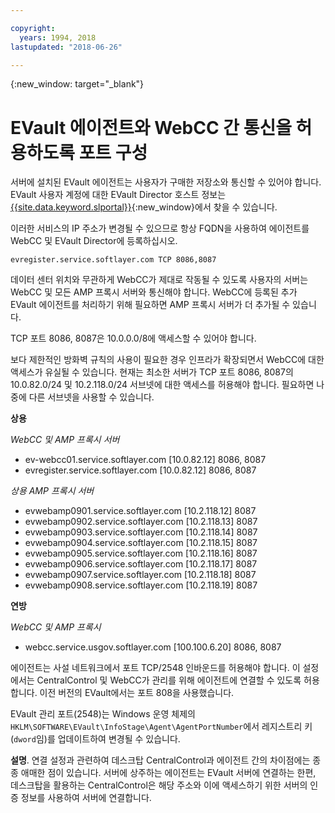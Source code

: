 ```yaml
---

copyright:
  years: 1994, 2018
lastupdated: "2018-06-26"

---
```

{:new_window: target="_blank"}

# EVault 에이전트와 WebCC 간 통신을 허용하도록 포트 구성

서버에 설치된 EVault 에이전트는 사용자가 구매한 저장소와 통신할 수 있어야 합니다. EVault 사용자 계정에 대한 EVault Director 호스트 정보는 [{{site.data.keyword.slportal}}](https://control.softlayer.com/){:new_window}에서 찾을 수 있습니다. 

이러한 서비스의 IP 주소가 변경될 수 있으므로 항상 FQDN을 사용하여 에이전트를 WebCC 및 EVault Director에 등록하십시오. 


```
evregister.service.softlayer.com TCP 8086,8087
```

데이터 센터 위치와 무관하게 WebCC가 제대로 작동될 수 있도록 사용자의 서버는 WebCC 및 모든 AMP 프록시 서버와 통신해야 합니다. WebCC에 등록된 추가 EVault 에이전트를 처리하기 위해 필요하면 AMP 프록시 서버가 더 추가될 수 있습니다. 

TCP 포트 8086, 8087은 10.0.0.0/8에 액세스할 수 있어야 합니다. 

보다 제한적인 방화벽 규칙의 사용이 필요한 경우 인프라가 확장되면서 WebCC에 대한 액세스가 유실될 수 있습니다. 현재는 최소한 서버가 TCP 포트 8086, 8087의 10.0.82.0/24 및 10.2.118.0/24 서브넷에 대한 액세스를 허용해야 합니다. 필요하면 나중에 다른 서브넷을 사용할 수 있습니다.

**상용**

*WebCC 및 AMP 프록시 서버*

- ev-webcc01.service.softlayer.com [10.0.82.12] 8086, 8087
- evregister.service.softlayer.com [10.0.82.12] 8086, 8087

*상용 AMP 프록시 서버*

- evwebamp0901.service.softlayer.com [10.2.118.12] 8087
- evwebamp0902.service.softlayer.com [10.2.118.13] 8087
- evwebamp0903.service.softlayer.com [10.2.118.14] 8087
- evwebamp0904.service.softlayer.com [10.2.118.15] 8087
- evwebamp0905.service.softlayer.com [10.2.118.16] 8087
- evwebamp0906.service.softlayer.com [10.2.118.17] 8087
- evwebamp0907.service.softlayer.com [10.2.118.18] 8087
- evwebamp0908.service.softlayer.com [10.2.118.19] 8087

**연방**

*WebCC 및 AMP 프록시*

- webcc.service.usgov.softlayer.com [100.100.6.20] 8086, 8087
 
에이전트는 사설 네트워크에서 포트 TCP/2548 인바운드를 허용해야 합니다. 이 설정에서는 CentralControl 및 WebCC가 관리를 위해 에이전트에 연결할 수 있도록 허용합니다. 이전 버전의 EVault에서는 포트 808을 사용했습니다.

EVault 관리 포트(2548)는 Windows 운영 체제의 `HKLM\SOFTWARE\EVault\InfoStage\Agent\AgentPortNumber`에서 레지스트리 키(`dword`임)를 업데이트하여 변경될 수 있습니다.

**설명**. 연결 설정과 관련하여 데스크탑 CentralControl과 에이전트 간의 차이점에는 종종 애매한 점이 있습니다. 서버에 상주하는 에이전트는 EVault 서버에 연결하는 한편, 데스크탑을 활용하는 CentralControl은 해당 주소와 이에 액세스하기 위한 서버의 인증 정보를 사용하여 서버에 연결합니다.
